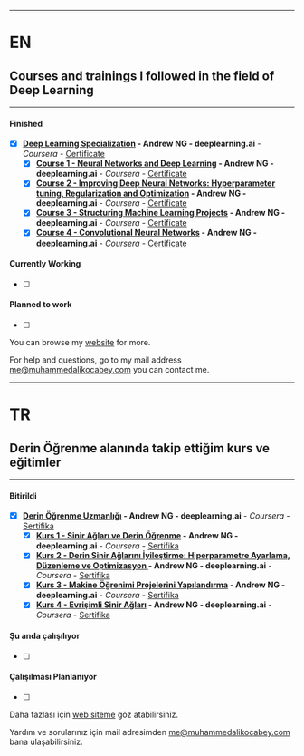 ------------------

# EN
## Courses and trainings I followed in the field of Deep Learning

------------------

#### Finished
- [x] **[Deep Learning Specialization](https://www.coursera.org/specializations/deep-learning) - Andrew NG - deeplearning.ai** - *Coursera* - [Certificate](https://www.coursera.org/account/accomplishments/specialization/YNMSCV297XSJ)
     - [x] **[Course 1 - Neural Networks and Deep Learning](https://www.coursera.org/learn/neural-networks-deep-learning) - Andrew NG - deeplearning.ai** - *Coursera* - [Certificate](https://www.coursera.org/account/accomplishments/certificate/UWLUGKN9VC43)
     - [x] **[Course 2 - Improving Deep Neural Networks: Hyperparameter tuning, Regularization and Optimization](https://www.coursera.org/learn/deep-neural-network) - Andrew NG - deeplearning.ai** - *Coursera* - [Certificate](https://coursera.org/share/d9d33c8d57c1720ff0b6ba652aa9bae4)
     - [x] **[Course 3 - Structuring Machine Learning Projects](https://www.coursera.org/learn/deep-neural-network) - Andrew NG - deeplearning.ai** - *Coursera* - [Certificate](https://www.coursera.org/account/accomplishments/certificate/YPZSNGWGGLTT)
     - [x] **[Course 4 - Convolutional Neural Networks](https://www.coursera.org/learn/convolutional-neural-networks) - Andrew NG - deeplearning.ai** - *Coursera* - [Certificate](https://www.coursera.org/account/accomplishments/certificate/R2AYNRZSJAV4)

#### Currently Working
- [ ]


#### Planned to work
- [ ]




You can browse my [website](https://www.muhammedalikocabey.com/blog) for more.

For help and questions, go to my mail address [me@muhammedalikocabey.com](mailto:me@muhammedalikocabey.com) you can contact me.





------------------

# TR
## Derin Öğrenme alanında takip ettiğim kurs ve eğitimler

------------------

#### Bitirildi
- [x] **[Derin Öğrenme Uzmanlığı](https://www.coursera.org/specializations/deep-learning) - Andrew NG - deeplearning.ai** - *Coursera* - [Sertifika](https://www.coursera.org/account/accomplishments/specialization/YNMSCV297XSJ)
     - [x] **[Kurs 1 - Sinir Ağları ve Derin Öğrenme](https://www.coursera.org/learn/neural-networks-deep-learning) - Andrew NG - deeplearning.ai** - *Coursera* - [Sertifika](https://www.coursera.org/account/accomplishments/certificate/UWLUGKN9VC43)
     - [x] **[Kurs 2 - Derin Sinir Ağlarını İyileştirme: Hiperparametre Ayarlama, Düzenleme ve Optimizasyon ](https://www.coursera.org/learn/deep-neural-network) - Andrew NG - deeplearning.ai** - *Coursera* - [Sertifika](https://coursera.org/share/d9d33c8d57c1720ff0b6ba652aa9bae4)
     - [x] **[Kurs 3 - Makine Öğrenimi Projelerini Yapılandırma](https://www.coursera.org/learn/deep-neural-network) - Andrew NG - deeplearning.ai** - *Coursera* - [Sertifika](https://www.coursera.org/account/accomplishments/certificate/YPZSNGWGGLTT)
     - [x] **[Kurs 4 - Evrişimli Sinir Ağları](https://www.coursera.org/learn/convolutional-neural-networks) - Andrew NG - deeplearning.ai** - *Coursera* - [Sertifika](https://www.coursera.org/account/accomplishments/certificate/R2AYNRZSJAV4)

#### Şu anda çalışılıyor
- [ ]


#### Çalışılması Planlanıyor
- [ ]




Daha fazlası için [web siteme](https://www.muhammedalikocabey.com/blog) göz atabilirsiniz.

Yardım ve sorularınız için mail adresimden [me@muhammedalikocabey.com](mailto:me@muhammedalikocabey.com) bana ulaşabilirsiniz.
